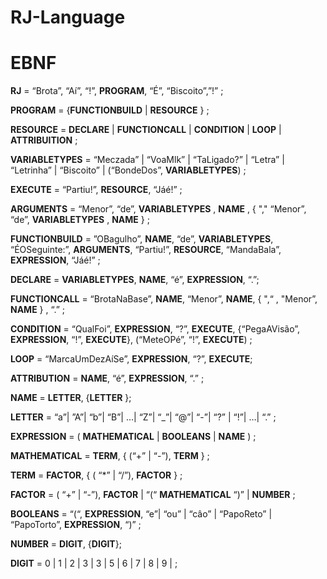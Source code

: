 # RJ-Language

# EBNF

**RJ** = “Brota”, “Aí”, “!”, **PROGRAM**, “É”, “Biscoito”,”!” ;

**PROGRAM** = {**FUNCTIONBUILD** | **RESOURCE**  } ;

**RESOURCE** = **DECLARE** | **FUNCTIONCALL** | **CONDITION** | **LOOP** | **ATTRIBUITION**  ;

**VARIABLETYPES** =  “Meczada” | “VoaMlk” | “TaLigado?” | “Letra” | “Letrinha” | “Biscoito” |  (“BondeDos”, **VARIABLETYPES**)   ;

**EXECUTE** = “Partiu!”, **RESOURCE**, “Jáé!” ;

**ARGUMENTS** = “Menor”, “de”, **VARIABLETYPES** , **NAME** , { "," “Menor”, “de”, **VARIABLETYPES** , **NAME** } ;

**FUNCTIONBUILD** = ”OBagulho”, **NAME**, “de”, **VARIABLETYPES**, “ÉOSeguinte:”, **ARGUMENTS**, “Partiu!”, **RESOURCE**, “MandaBala”, **EXPRESSION**, “Jáé!” ;

**DECLARE** = **VARIABLETYPES**, **NAME**, “é”, **EXPRESSION**, “.”;

**FUNCTIONCALL** = “BrotaNaBase”, **NAME**, “Menor”, **NAME**,  { ",“ , "Menor”, **NAME** } , “.” ;

**CONDITION** = “QualFoi”, **EXPRESSION**, “?”, **EXECUTE**, {“PegaAVisão”, **EXPRESSION**, “!”, **EXECUTE**},  (“MeteOPé”, “!”, **EXECUTE**) ;

**LOOP** = “MarcaUmDezAíSe”, **EXPRESSION**, “?”, **EXECUTE**;

**ATTRIBUTION** = **NAME**, “é”, **EXPRESSION**, “.” ;

**NAME** = **LETTER**, {**LETTER** };

**LETTER** = “a”| ”A”| “b”| “B”| …| “Z”| “_”| “@”| “-”| “?” | “!”| …| “.” ;

**EXPRESSION** = ( **MATHEMATICAL** | **BOOLEANS** | **NAME** ) ;

**MATHEMATICAL** = **TERM**, { (“+” | “-”), **TERM** } ;

**TERM** = **FACTOR**, { ( “*” | “/”), **FACTOR** } ;

**FACTOR** = ( “+” | “-”), **FACTOR** | “(“ **MATHEMATICAL** “)” | **NUMBER** ;

**BOOLEANS** = “(“, **EXPRESSION**, “e”| “ou” | “câo” | “PapoReto” | “PapoTorto”, **EXPRESSION**, “)” ;

**NUMBER** = **DIGIT**, {**DIGIT**}; 

**DIGIT** = 0 | 1 | 2 | 3 | 3 | 5 | 6 | 7 | 8 | 9 | ;

